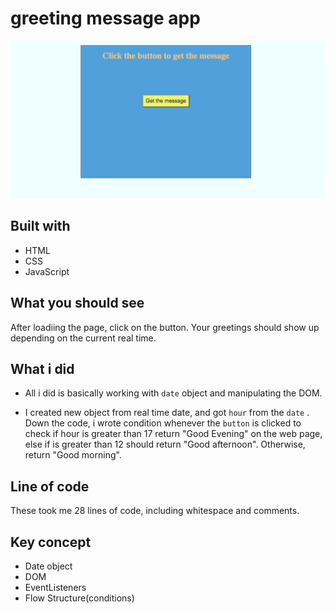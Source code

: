 # greeting message app

![Project Preview](img/Screen%20Shot%202023-01-03%20at%205.03.24%20AM.png)

## Built with

- HTML
- CSS
- JavaScript
  
## What you should see

After loadiing the page, click on the button. Your greetings should show up depending on the current real time.

## What i did

- All i did is basically working with `date` object and manipulating the DOM.
  
- I created new object from real time date, and got `hour` from the `date` . Down the code, i wrote condition whenever the `button` is clicked to check if hour is greater than 17 return "Good Evening" on the web page, else if is greater than 12  should return "Good afternoon". Otherwise,  return "Good morning".
  
## Line of code

These took me 28 lines of code, including whitespace and comments.

## Key concept

- Date object
- DOM
- EventListeners
- Flow Structure(conditions)
